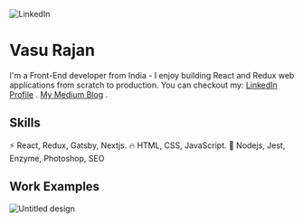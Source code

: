 ![LinkedIn](https://user-images.githubusercontent.com/63305945/101705548-26d24600-3aad-11eb-96ba-a53161c82915.png)

# Vasu Rajan
I'm a Front-End developer from India - I enjoy building React and Redux web applications from scratch to production.
You can checkout my:
[LinkedIn Profile](https://www.linkedin.com/in/vasu-rajan-295b5a12b) .
[My Medium Blog](https://vasurajan.medium.com) .

## Skills
⚡ React, Redux, Gatsby, Nextjs.
🔥 HTML, CSS, JavaScript.
🔰 Nodejs, Jest, Enzyme, Photoshop, SEO 

## Work Examples
![Untitled design](https://user-images.githubusercontent.com/63305945/101988472-d2eb7b00-3cbf-11eb-8330-79db936876f3.png)

